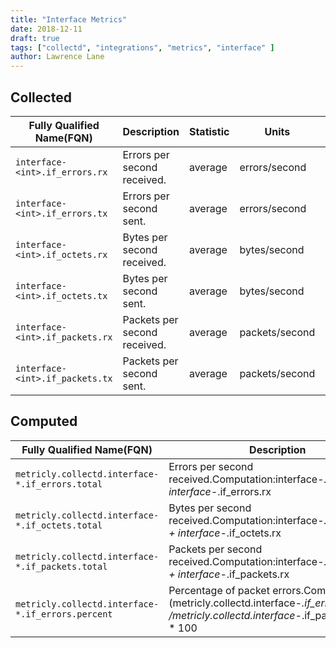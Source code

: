 ```yaml
---
title: "Interface Metrics"
date: 2018-12-11
draft: true
tags: ["collectd", "integrations", "metrics", "interface" ]
author: Lawrence Lane
---
```


## Collected
| Fully Qualified Name(FQN)     | Description                  | Statistic | Units          | Min | Max  | Sparse Data Strategy(SDS) | BASE | CORR | UTIL |
|-------------------------------|------------------------------|-----------|----------------|-----|------|---------------------------|------|------|------|
| `interface-<int>.if_errors.rx`  | Errors per second received.  | average   | errors/second  | 0   | none | none                      | yes  | no   | no   |
| `interface-<int>.if_errors.tx`  | Errors per second sent.      | average   | errors/second  | 0   | none | none                      | yes  | no   | no   |
| `interface-<int>.if_octets.rx`  | Bytes per second received.   | average   | bytes/second   | 0   | none | none                      | yes  | no   | no   |
| `interface-<int>.if_octets.tx`  | Bytes per second sent.       | average   | bytes/second   | 0   | none | none                      | yes  | no   | no   |
| `interface-<int>.if_packets.rx` | Packets per second received. | average   | packets/second | 0   | none | none                      | yes  | no   | no   |
| `interface-<int>.if_packets.tx` | Packets per second sent.     | average   | packets/second | 0   | none | none                      | yes  | no   | no   |

## Computed

| Fully Qualified Name(FQN)                       | Description                                                                                                                                   | Statistic | Units          | Min | Max  | BASE | CORR | UTIL |
|-------------------------------------------------|-----------------------------------------------------------------------------------------------------------------------------------------------|-----------|----------------|-----|------|------|------|------|
| `metricly.collectd.interface-*.if_errors.total`   | Errors per second received.Computation:interface-*.if_errors.tx + interface-*.if_errors.rx                                                    | average   | errors/second  | 0   | none | yes  | no   | no   |
| `metricly.collectd.interface-*.if_octets.total`   | Bytes per second received.Computation:interface-*.if_octets.tx + interface-*.if_octets.rx                                                     | average   | bytes/second   | 0   | none | yes  | no   | no   |
| `metricly.collectd.interface-*.if_packets.total`  | Packets per second received.Computation:interface-*.if_packets.tx + interface-*.if_packets.rx                                                 | average   | packets/second | 0   | none | yes  | yes  | no   |
| `metricly.collectd.interface-*.if_errors.percent` | Percentage of packet errors.Computation:(metricly.collectd.interface-*.if_errors.total /metricly.collectd.interface-*.if_packets.total) * 100 | average   | percent        | 0   | 100  | yes  | yes  | no   |
